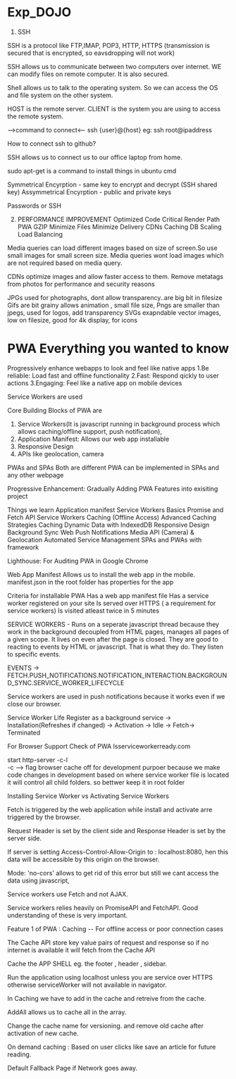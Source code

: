 # Exp_DOJO


1. SSH

SSH is a protocol like FTP,IMAP, POP3, HTTP, HTTPS (transmission is secured that is encrypted, so eavsdropping will not work)

SSH allows us to communicate between two computers over internet. WE can modify files on remote computer. It is also secured.

Shell allows us to talk to the operating system. So we can access the OS and file system on the other system.

HOST is the remote server.
CLIENT is the system you are using to access the remote system.

-->command to connect<--
ssh {user}@{host}
eg: ssh root@ipaddress

How to connect ssh to github?

SSH allows us to connect us to our office laptop from home.

sudo apt-get is a command to install things in ubuntu cmd

Symmetrical Encyrption -  same key to encrypt and decrypt  (SSH shared key)
Assymmetrical Encyrption - public and private keys

Passwords or SSH


2. PERFORMANCE IMPROVEMENT
Optimized Code
Critical Render Path
PWA
GZIP
Minimize Files
Minimize Delivery
CDNs
Caching
DB Scaling
Load Balancing

Media queries can load different images based on size of screen.So use small images for small screen size.
Media queries wont load images which are not required based on media query.

CDNs optimize images and allow faster access to them.
Remove metatags from photos for performance and security reasons



JPGs used for photographs, dont allow transparency..are big bit in filesize
Gifs are bit grainy allows animation , small file size, 
Pngs are smaller than jpegs, used for logos, add transparency
SVGs exapndable vector images, low on filesize, good for 4k display, for icons


# PWA Everything you wanted to know
Progressively enhance webapps to look and feel like native apps
1.Be reliable: Load fast and offline functionality
2.Fast: Respond qickly to user actions
3.Engaging: Feel like a native app on mobile devices

Service Workers are used

Core Building Blocks of PWA are 
1. Service Workers(It is javascript running in background process which allows caching/offline support, push notification), 
2. Application Manifest: Allows our web app installable
3. Responsive Design
4. APIs like geolocation, camera


PWAs and SPAs
Both are different 
PWA can be implemented in SPAs and any other webpage

Progressive Enhancement: Gradually Adding PWA Features into exisiting project

Things we learn
Application manifest
Service Workers Basics
Promise and Fetch API
Service Workers Caching (Offline Access)
Advanced Caching Strategies
Caching Dynamic Data with IndexedDB
Responsive Design
Background Sync
Web Push Notifications
Media API (Camera) & Geolocation
Automated Service Management
SPAs and PWAs with framework


Lighthouse: For Auditing PWA in Google Chrome

Web App Manifest Allows us to install the web app in the mobile.
manifest.json in the root folder has properties for the app


Criteria for installable PWA
Has a web app manifest file
Has a service worker registered on your site
Is served over HTTPS ( a requirement for service workers)
Is visited atleast twice in 5 minutes


SERVICE WORKERS - 
Runs on a seperate javascript thread because they work in the background 
decoupled from HTML pages, manages all pages of a given scope.
It lives on even after the page is closed.
They are good to reacting to events by HTML or javascript. That is what they do.
They listen to specific events.

EVENTS -> FETCH.PUSH_NOTIFICATIONS.NOTIFICATION_INTERACTION.BACKGROUND_SYNC.SERVICE_WORKER_LIFECYCLE

Service workers are used in push notifications because it works even if we close our browser.


Service Worker Life 
Register as a background service -> Installation(Refreshes if changed) -> Activation -> Idle -> Fetch-> Terminated


For Browser Support Check of PWA
Isserviceworkerready.com

start http-server -c-l  
-c --> flag browser cache off for development purpoer because we make code changes in development
based on where service worker file is located it will control all child folders. so bettwer keep it in root folder


Installing Service Worker vs Activating Service Workers


Fetch is triggered by the web application while install and activate arre triggered by the browser.


Request Header is set by the client side and Response Header is set by the server side.


If server is setting Access-Control-Allow-Origin to : localhost:8080, hen this data will be accessible by this origin on the browser.

Mode: 'no-cors' allows to get rid of this error but still we cant access the data using javascript,


Service workers use Fetch and not AJAX.

Service workers relies heavily on PromiseAPI and FetchAPI. Good understanding of these is very important.


Feature 1 of PWA : Caching  -- For offline access or poor connection cases

The Cache API store key value pairs of request and response so if no internet is available it will fetch from the Cache API

Cache the APP SHELL eg. the footer , header , sidebar.

Run the application using localhost unless you are service over HTTPS otherwise serviceWorker will not available in navigator.

In Caching we have to add in the cache and retreive from the cache.

AddAll allows us to cache all in the array.

Change the cache name for versioning. and remove old cache after activation of new cache.

On demand caching : Based on user clicks like save an article for future reading.

Default Fallback Page if Network goes away.


























